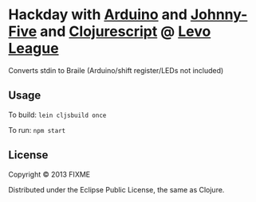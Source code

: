# Hackday with [Arduino](http://www.arduino.cc) and [Johnny-Five](https://github.com/rwldrn/johnny-five) and [Clojurescript](https://github.com/clojure/clojurescript) @ [Levo League](http://www.levoleague.com/)

Converts stdin to Braile (Arduino/shift register/LEDs not included)

## Usage

To build: `lein cljsbuild once`

To run: `npm start`

## License

Copyright © 2013 FIXME

Distributed under the Eclipse Public License, the same as Clojure.
